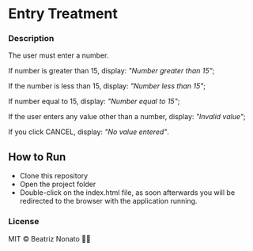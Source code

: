 # Entry Treatment

### Description

The user must enter a number.

If number is greater than 15, display: <i>"Number greater than 15"</i>;

If the number is less than 15, display: <i>"Number less than 15"</i>;

If number equal to 15, display: <i>"Number equal to 15"</i>;

If the user enters any value other than a number, display: <i>"Invalid value"</i>;

If you click CANCEL, display: <i>"No value entered"</i>.

## How to Run
- Clone this repository
- Open the project folder
- Double-click on the index.html file, as soon afterwards you will be redirected to the browser with the application running.

### License

MIT © Beatriz Nonato :woman_technologist:
